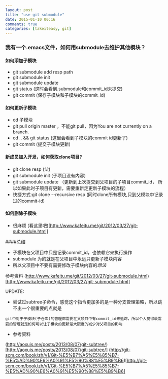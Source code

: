 ```yaml
---
layout: post
title: "use git submodule"
date: 2015-01-10 00:16
comments: true
categories: [takeiteasy, git]
---
```

### 我有一个.emacs文件，如何用submodule去维护其他模块？
#### 如何添加子模块
* git submodule add resp path
* git submodule init
* git submodule update
* git status (这时会看到.submodule和commit_id未提交)
* git commit (保存子模块和子模块的commit_id)

#### 如何更新子模块
* cd 子模块
* git pull origin master ，不能git pull，因为You are not currently on a branch.
* cd .. && git status (这里会看到子模块的commit id更新了)
* git commit (提交子模块更新)

#### 新成员加入开发，如何获取clone项目?
* git clone resp (父)
* git submodule init (子项目没有内容)
* git submodule update （更新到上次提交到父项目的子项目commit_id， 所以如果此时子项目有更新，需要重新走更新子模块的流程）
* 快捷方式:git clone --recursive resp (同时clone所有模块,只到父模块中记录过的commit-id)

#### 如何删除子模块
* 很麻烦
(看这里吧)[http://www.kafeitu.me/git/2012/03/27/git-submodule.html]


####总结
* 子模块在父项目中只是记录commit_id，也依赖它来执行操作
* submodule 为的就是在父项目中永远只更新子模块内容
* 所以父项目中不要有需要修改子模块内容的*想法*


参考资料
(http://www.kafeitu.me/git/2012/03/27/git-submodule.html)[http://www.kafeitu.me/git/2012/03/27/git-submodule.html]


UPDATE:

* 尝试过subtree子命令，感觉这个指令更加多的是一种分支管理策略，所以跳不出一个很重要的点就是

```git中对于子模块(子仓库)的管理都需要在父项目中有commit_id来追踪，所以个人觉得最需要的管理就是如何可以让子模块的更新最大限度的减少对父项目的影响```

* 参考资料

(http://aoxuis.me/posts/2013/08/07/git-subtree/)[http://aoxuis.me/posts/2013/08/07/git-subtree/]
(http://git-scm.com/book/zh/v1/Git-%E5%B7%A5%E5%85%B7-%E5%AD%90%E6%A0%91%E5%90%88%E5%B9%B6)[http://git-scm.com/book/zh/v1/Git-%E5%B7%A5%E5%85%B7-%E5%AD%90%E6%A0%91%E5%90%88%E5%B9%B6]